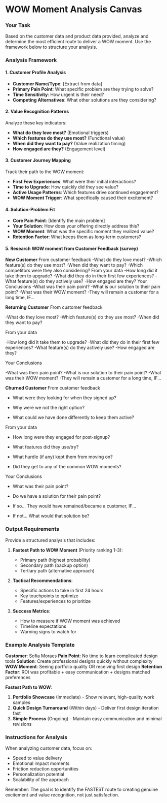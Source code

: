 # WOW Moment Analysis Canvas

### Your Task

Based on the customer data and product data provided, analyze and determine the most efficient route to deliver a WOW moment. Use the framework below to structure your analysis.

### Analysis Framework

#### 1. Customer Profile Analysis

- **Customer Name/Type**: [Extract from data]
- **Primary Pain Point**: What specific problem are they trying to solve?
- **Time Sensitivity**: How urgent is their need?
- **Competing Alternatives**: What other solutions are they considering?

#### 2. Value Recognition Patterns

Analyze these key indicators:

- **What do they love most?** (Emotional triggers)
- **Which features do they use most?** (Functional value)
- **When did they want to pay?** (Value realization timing)
- **How engaged are they?** (Engagement level)

#### 3. Customer Journey Mapping

Track their path to the WOW moment:

- **First Few Experiences**: What were their initial interactions?
- **Time to Upgrade**: How quickly did they see value?
- **Active Usage Patterns**: Which features drive continued engagement?
- **WOW Moment Trigger**: What specifically caused their excitement?

#### 4. Solution-Problem Fit

- **Core Pain Point**: [Identify the main problem]
- **Your Solution**: How does your offering directly address this?
- **WOW Moment**: What was the specific moment they realized value?
- **Retention Factor**: What keeps them as long-term customers?

#### 5. Research WOW moment from Customer Feedback (survey)

**New Customer**
From customer feedback
-What do they love most?
-Which feature(s) do they use most?
-When did they want to pay?
-Which competitors were they also considering?
From your data
-How long did it take them to upgrade?
-What did they do in their first few experiences?
-What feature(s) do they actively use?
-How engaged are they?
Your Conclusions
-What was their pain point?
-What is our solution to their pain point?
-What was their WOW moment?
-They will remain a customer for a long time, IF...

**Returning Customer**
From customer feedback

-What do they love most?
-Which feature(s) do they use most?
-When did they want to pay?

From your data

-How long did it take them to upgrade?
-What did they do in their first few experiences?
-What feature(s) do they actively use?
-How engaged are they?

Your Conclusions

-What was their pain point?
-What is our solution to their pain point?
-What was their WOW moment?
-They will remain a customer for a long time, IF...

**Churned Customer**
From customer feedback

- What were they looking for when they signed up?

- Why were we not the right option?
- What could we have done differently to keep them active?

From your data

- How long were they engaged for post-signup?

- What features did they use/try?
- What hurdle (if any) kept them from moving on?
- Did they get to any of the common WOW moments?

Your Conclusions

- What was their pain point?

- Do we have a solution for their pain point?
- If so... They would have remained/became a customer, IF...
- If not... What would that solution be?

### Output Requirements

Provide a structured analysis that includes:

1. **Fastest Path to WOW Moment** (Priority ranking 1-3):
   - Primary path (highest probability)
   - Secondary path (backup option)
   - Tertiary path (alternative approach)

2. **Tactical Recommendations**:
   - Specific actions to take in first 24 hours
   - Key touchpoints to optimize
   - Features/experiences to prioritize

3. **Success Metrics**:
   - How to measure if WOW moment was achieved
   - Timeline expectations
   - Warning signs to watch for

### Example Analysis Template

**Customer**: Sofia Moraes
**Pain Point**: No time to learn complicated design tools
**Solution**: Create professional designs quickly without complexity
**WOW Moment**: Seeing portfolio quality OR receiving first design
**Retention Factor**: ROI was profitable + easy communication + designs matched preferences

**Fastest Path to WOW**:

1. **Portfolio Showcase** (Immediate) - Show relevant, high-quality work samples
2. **Quick Design Turnaround** (Within days) - Deliver first design iteration fast
3. **Simple Process** (Ongoing) - Maintain easy communication and minimal revisions

### Instructions for Analysis

When analyzing customer data, focus on:

- Speed to value delivery
- Emotional impact moments
- Friction reduction opportunities
- Personalization potential
- Scalability of the approach

Remember: The goal is to identify the FASTEST route to creating genuine excitement and value recognition, not just satisfaction.
